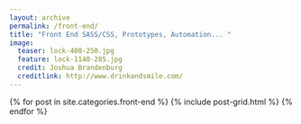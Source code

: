 ```yaml
---
layout: archive
permalink: /front-end/
title: "Front End SASS/CSS, Prototypes, Automation... "
image:
  teaser: lock-400-250.jpg
  feature: lock-1140-285.jpg
  credit: Joshua Brandenburg
  creditlink: http://www.drinkandsmile.com/
---
```


<div class="tiles">
{% for post in site.categories.front-end %}
  {% include post-grid.html %}
{% endfor %}
</div><!-- /.tiles -->
